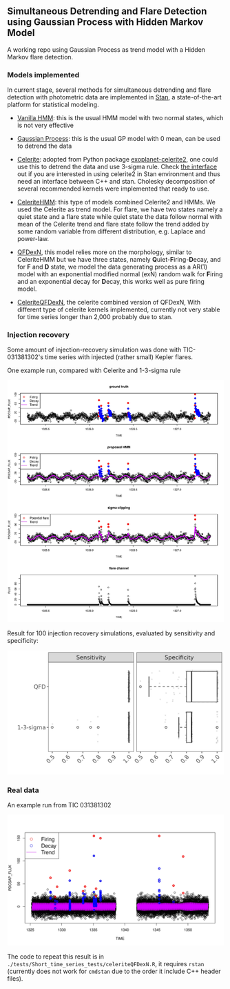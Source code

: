## Simultaneous Detrending and Flare Detection using Gaussian Process with Hidden Markov Model

A working repo using Gaussian Process as trend model with a Hidden Markov flare detection.

### Models implemented
In current stage, several methods for simultaneous detrending and flare detection with photometric data are implemented in [Stan](https://mc-stan.org/), a state-of-the-art platform for statistical modeling. 

- [Vanilla HMM](https://github.com/YunyiShen/AstroHMMs/tree/master/Stan/Prototypes/Vanilla): this is the usual HMM model with two normal states, which is not very effective
- [Gaussian Process](https://github.com/YunyiShen/AstroHMMs/tree/master/Stan/Prototypes/GP): this is the usual GP model with 0 mean, can be used to detrend the data
- [Celerite](https://github.com/YunyiShen/AstroHMMs/tree/master/Stan/Prototypes/Celerite/celerite.stan): adopted from Python package [exoplanet-celerite2](https://github.com/exoplanet-dev/celerite2), one could use this to detrend the data and use 3-sigma rule. Check [the interface](https://github.com/YunyiShen/AstroHMMs/tree/master/celerite2/celerite2.hpp) out if you are interested in using celerite2 in Stan environment and thus need an interface between C++ and stan. Cholesky decomposition of several recommended kernels were implemented that ready to use. 



- [CeleriteHMM](https://github.com/YunyiShen/AstroHMMs/tree/master/Stan/Prototypes/CeleriteHMM): this type of models combined Celerite2 and HMMs. We used the Celerite as trend model. For flare, we have two states namely a quiet state and a flare state while quiet state the data follow normal with mean of the Celerite trend and flare state follow the trend added by some random variable from different distribution, e.g. Laplace and power-law.

- [QFDexN](https://github.com/YunyiShen/AstroHMMs/tree/master/Stan/Morphology/QFD/QFDexN.stan), this model relies more on the morphology, similar to CeleriteHMM but we have three states, namely **Q**uiet-**F**iring-**D**ecay, and for **F** and **D** state, we model the data generating process as a AR(1) model with an exponential modified normal (exN) random walk for **F**iring and an exponential decay for **D**ecay, this works well as pure firing model.
- [CeleriteQFDexN](https://github.com/YunyiShen/AstroHMMs/tree/master/Stan/Morphology/QFD/), the celerite combined version of QFDexN, With different type of celerite kernels implemented, currently not very stable for time series longer than 2,000 probably due to stan. 

### Injection recovery

Some amount of injection-recovery simulation was done with TIC-031381302's time series with injected (rather small) Kepler flares. 

One example run, compared with Celerite and 1-3-sigma rule

![](https://github.com/YunyiShen/AstroHMMs/raw/master/Res/Injection_recover/QFD_example_031381302.jpg)

Result for 100 injection recovery simulations, evaluated by sensitivity and specificity:

![](https://github.com/YunyiShen/AstroHMMs/raw/master/Res/Injection_recover/031381302/injection-recoveryz-largeflare.jpg)


### Real data

An example run from TIC 031381302

![](https://github.com/YunyiShen/AstroHMMs/raw/master/Res/Real_data/031381302-det.jpg)

The code to repeat this result is in `./tests/Short_time_series_tests/celeriteQFDexN.R`, it requires `rstan` (currently does not work for `cmdstan` due to the order it include C++ header files).



